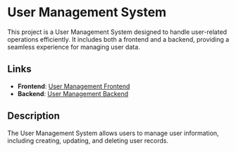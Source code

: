 # User Management System

This project is a User Management System designed to handle user-related operations efficiently. It includes both a frontend and a backend, providing a seamless experience for managing user data.

## Links
- **Frontend**: [User Management Frontend](https://usermanagementfrontend.vercel.app/)
- **Backend**: [User Management Backend](https://usermanagementbackend-lake.vercel.app/)

## Description
The User Management System allows users to manage user information, including creating, updating, and deleting user records.